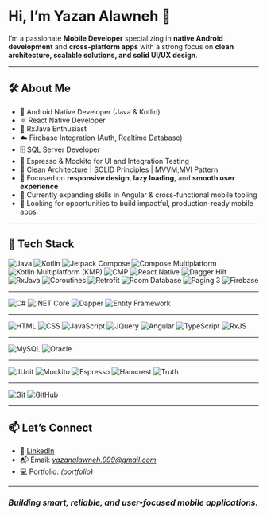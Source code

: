 # Hi, I’m Yazan Alawneh 👋

I’m a passionate **Mobile Developer** specializing in **native Android development** and **cross-platform apps** with a strong focus on **clean architecture, scalable solutions, and solid UI/UX design**.

---

## 🛠️ About Me

- 📱 Android Native Developer (Java & Kotlin)
- ⚛️ React Native Developer
- 🔄 RxJava Enthusiast
- ☁️ Firebase Integration (Auth, Realtime Database)
- 🗄️ SQL Server Developer
- 🧪 Espresso & Mockito for UI and Integration Testing
- 🧹 Clean Architecture | SOLID Principles | MVVM,MVI Pattern
- 🎯 Focused on **responsive design**, **lazy loading**, and **smooth user experience**
- 🌱 Currently expanding skills in Angular & cross-functional mobile tooling
- 🤝 Looking for opportunities to build impactful, production-ready mobile apps

---

## 🚀 Tech Stack

![Java](https://img.shields.io/badge/Java-007396?style=for-the-badge&logo=java&logoColor=white)
![Kotlin](https://img.shields.io/badge/Kotlin-7F52FF?style=for-the-badge&logo=kotlin&logoColor=white)
![Jetpack Compose](https://img.shields.io/badge/Jetpack%20Compose-4285F4?style=for-the-badge&logo=android&logoColor=white)
![Compose Multiplatform](https://img.shields.io/badge/Compose%20Multiplatform-4285F4?style=for-the-badge&logo=android&logoColor=white)
![Kotlin Multiplatform (KMP)](https://img.shields.io/badge/Kotlin%20Multiplatform-7F52FF?style=for-the-badge&logo=kotlin&logoColor=white)
![CMP](https://img.shields.io/badge/Cross%20Mobile%20Platform-FF5722?style=for-the-badge&logo=android&logoColor=white)
![React Native](https://img.shields.io/badge/React_Native-20232A?style=for-the-badge&logo=react&logoColor=61DAFB)
![Dagger Hilt](https://img.shields.io/badge/Dagger%20Hilt-00599C?style=for-the-badge&logo=dagger&logoColor=white)
![RxJava](https://img.shields.io/badge/RxJava-B7178C?style=for-the-badge&logo=reactivex&logoColor=white)
![Coroutines](https://img.shields.io/badge/Coroutines-0095D5?style=for-the-badge&logo=kotlin&logoColor=white)
![Retrofit](https://img.shields.io/badge/Retrofit-007396?style=for-the-badge&logo=java&logoColor=white)
![Room Database](https://img.shields.io/badge/Room%20Database-1976D2?style=for-the-badge&logo=android&logoColor=white)
![Paging 3](https://img.shields.io/badge/Paging%203-009688?style=for-the-badge&logo=android&logoColor=white)
![Firebase](https://img.shields.io/badge/Firebase-FFCA28?style=for-the-badge&logo=firebase&logoColor=white)

---

![C#](https://img.shields.io/badge/C%23-239120?style=for-the-badge&logo=c-sharp&logoColor=white)
![.NET Core](https://img.shields.io/badge/.NET%20Core-512BD4?style=for-the-badge&logo=dotnet&logoColor=white)
![Dapper](https://img.shields.io/badge/Dapper-512BD4?style=for-the-badge&logo=dotnet&logoColor=white)
![Entity Framework](https://img.shields.io/badge/Entity%20Framework-512BD4?style=for-the-badge&logo=dotnet&logoColor=white)

---

![HTML](https://img.shields.io/badge/HTML5-E34F26?style=for-the-badge&logo=html5&logoColor=white)
![CSS](https://img.shields.io/badge/CSS3-1572B6?style=for-the-badge&logo=css3&logoColor=white)
![JavaScript](https://img.shields.io/badge/JavaScript-F7DF1E?style=for-the-badge&logo=javascript&logoColor=black)
![JQuery](https://img.shields.io/badge/jQuery-0769AD?style=for-the-badge&logo=jquery&logoColor=white)
![Angular](https://img.shields.io/badge/Angular-DD0031?style=for-the-badge&logo=angular&logoColor=white)
![TypeScript](https://img.shields.io/badge/TypeScript-3178C6?style=for-the-badge&logo=typescript&logoColor=white)
![RxJS](https://img.shields.io/badge/RxJS-B7178C?style=for-the-badge&logo=reactivex&logoColor=white)

---

![MySQL](https://img.shields.io/badge/MySQL-4479A1?style=for-the-badge&logo=mysql&logoColor=white)
![Oracle](https://img.shields.io/badge/Oracle-F80000?style=for-the-badge&logo=oracle&logoColor=white)

---

![JUnit](https://img.shields.io/badge/JUnit-25A162?style=for-the-badge&logo=java&logoColor=white)
![Mockito](https://img.shields.io/badge/Mockito-48C9B0?style=for-the-badge&logo=java&logoColor=white)
![Espresso](https://img.shields.io/badge/Espresso-6DB33F?style=for-the-badge&logo=android&logoColor=white)
![Hamcrest](https://img.shields.io/badge/Hamcrest-FF4081?style=for-the-badge&logo=android&logoColor=white)
![Truth](https://img.shields.io/badge/Truth-03A9F4?style=for-the-badge&logo=android&logoColor=white)

---

![Git](https://img.shields.io/badge/Git-F05032?style=for-the-badge&logo=git&logoColor=white)
![GitHub](https://img.shields.io/badge/GitHub-181717?style=for-the-badge&logo=github&logoColor=white)


---

## 📫 Let’s Connect

- 💼 [LinkedIn](www.linkedin.com/in/yazan-alawneh-536a02287) 
- 📬 Email: *yazanalawneh.999@gmail.com*
- 💻 Portfolio: *([portfolio](https://yazan-alawneh999.github.io/yazan-website))*

---

### *Building smart, reliable, and user-focused mobile applications.*

